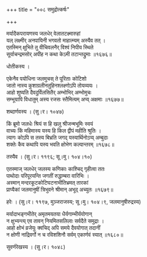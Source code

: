 +++
title = "००८ समुद्रोत्कर्षः"

+++


मर्यादैकपरायणस्य जलधेर् वेलातटक्ष्मारुहां  
यल् लक्ष्मीर् अनपायिनी भगवतो माहात्म्यम् अस्यैव तत् ।  
एतस्मिन् क्षुभिते तु वीचिवलनैर् विश्वं निपीय स्थिते  
सूर्याचन्द्रमसोर् अपीह न कथा केऽमी तटान्तद्रुमाः ॥१६७६॥  


धोतीकस्य ।  


एकेनैव पयोधिना जलमुचस् ते पूरिताः कोटिशो   
जातो नास्य कुशाग्रलीनतुहिनश्लक्ष्णोऽपि तोयव्ययः ।  
आहो शुष्यति दैवदुर्विलसितैर् अम्भोभिर् अम्भोमुचः   
सम्भूयापि विधातुम् अस्य रजसः स्तैमित्यम् अप्य् अक्षमाः ॥१६७७॥  


शब्दार्णवस्य । (सु।र। १०४७)  


किं ब्रूमो जलधेः श्रियं स हि खलु श्रीजन्मभूमिः स्वयं  
वाच्यः किं महिमास्य यस्य हि किल द्वीपं महीति श्रुतिः ।  
त्यागः कोऽपि स तस्य बिभ्रति जगद् यस्यार्थिनोऽप्य् अम्बुदाः  
शक्तेः कैव कथापि यस्य भवति क्षोभेण कल्पान्तरम् ॥१६७८॥  


तस्यैव । (सु।र। ११९६; सू।मु। १०४।१०)  


एतस्माज् जलधेर् जलस्य कणिकाः काश्चिद् गृहीत्वा ततः   
पाथोदाः परिपूरयन्ति जगतीं रुद्धाम्बरा वारिभिः ।  
अस्मान् मन्दरकूटकोटिघटनाभीतिभ्रमत् तारकां   
प्राप्यैकां जलमानुषीं त्रिभुवने श्रीमान् अभूद् अच्युतः ॥१६७९॥  


हरेः । (सु।र। ११९७, मुञ्जराजस्य; सू।मु। १०४।९, जलमानुषीरुद्रस्य)  


मर्यादाभङ्गभीतेर् अमृतमयतया धैर्यगाम्भीर्ययोगान्   
न क्षुभ्यन्त्य् एव तावन् नियमितसलिलाः सर्वदैते समुद्राः ।  
आहो क्षोभं व्रजेयुः क्वचिद् अपि समये दैवयोगात् तदानीं  
न क्षोणी नाद्रिवर्गो न च रविशशिनौ सर्वम् एकार्णवं स्यात् ॥१६८०॥  


सुवर्णरेखस्य । (सु।र। १०४८)  


